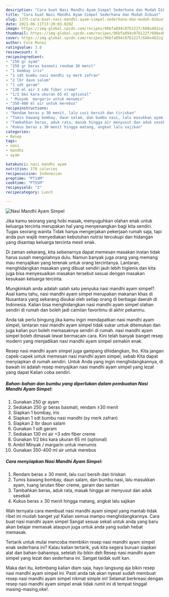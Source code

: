 ```yaml
---
description: "Cara buat Nasi Mandhi Ayam Simpel Sederhana dan Mudah Dibuat"
title: "Cara buat Nasi Mandhi Ayam Simpel Sederhana dan Mudah Dibuat"
slug: 1375-cara-buat-nasi-mandhi-ayam-simpel-sederhana-dan-mudah-dibuat
date: 2021-06-11T13:29:03.029Z
image: https://img-global.cpcdn.com/recipes/96bfa894c07b122f/680x482cq70/nasi-mandhi-ayam-simpel-foto-resep-utama.jpg
thumbnail: https://img-global.cpcdn.com/recipes/96bfa894c07b122f/680x482cq70/nasi-mandhi-ayam-simpel-foto-resep-utama.jpg
cover: https://img-global.cpcdn.com/recipes/96bfa894c07b122f/680x482cq70/nasi-mandhi-ayam-simpel-foto-resep-utama.jpg
author: Cole Munoz
ratingvalue: 3.8
reviewcount: 8
recipeingredient:
- "250 gr ayam"
- "250 gr beras basmati rendam 30 menit"
- "1 bombay iris"
- "1 sdt bumbu nasi mandhi sy merk zafran"
- "2 lbr daun salam"
- "1 sdt garam"
- "130 ml air 3 sdm fiber creme"
- "1/2 bks kara ukuran 65 ml optional"
- " Minyak  margarin untuk menumis"
- "350-400 ml air untuk merebus"
recipeinstructions:
- "Rendam beras ± 30 menit, lalu cuci bersih dan tiriskan"
- "Tumis bawang bombay, daun salam, dan bumbu nasi, lalu masukkan ayam, tuang larutan fiber creme, garam dan santan"
- "Tambahkan beras, aduk rata, masak hingga air menyusut dan aduk sesekali"
- "Kukus beras ± 30 menit hingga matang, angkat lalu sajikan"
categories:
- Resep
tags:
- nasi
- mandhi
- ayam

katakunci: nasi mandhi ayam 
nutrition: 170 calories
recipecuisine: Indonesian
preptime: "PT14M"
cooktime: "PT55M"
recipeyield: "2"
recipecategory: Lunch

---
```



![Nasi Mandhi Ayam Simpel](https://img-global.cpcdn.com/recipes/96bfa894c07b122f/680x482cq70/nasi-mandhi-ayam-simpel-foto-resep-utama.jpg)

Jika kamu seorang yang hobi masak, menyuguhkan olahan enak untuk keluarga tercinta merupakan hal yang menyenangkan bagi kita sendiri. Tugas seorang  wanita Tidak hanya mengerjakan pekerjaan rumah saja, tapi anda pun wajib menyediakan kebutuhan nutrisi tercukupi dan hidangan yang disantap keluarga tercinta mesti enak.

Di zaman  sekarang, kita sebenarnya dapat memesan masakan instan tidak harus susah mengolahnya dulu. Namun banyak juga orang yang memang mau menyajikan yang terenak untuk orang tercintanya. Lantaran, menghidangkan masakan yang dibuat sendiri jauh lebih higienis dan kita juga bisa menyesuaikan masakan tersebut sesuai dengan masakan kesukaan keluarga tercinta. 



Mungkinkah anda adalah salah satu penyuka nasi mandhi ayam simpel?. Asal kamu tahu, nasi mandhi ayam simpel merupakan makanan khas di Nusantara yang sekarang disukai oleh setiap orang di berbagai daerah di Indonesia. Kalian bisa menghidangkan nasi mandhi ayam simpel olahan sendiri di rumah dan boleh jadi camilan favoritmu di akhir pekanmu.

Anda tak perlu bingung jika kamu ingin mendapatkan nasi mandhi ayam simpel, lantaran nasi mandhi ayam simpel tidak sukar untuk ditemukan dan juga kalian pun boleh memasaknya sendiri di rumah. nasi mandhi ayam simpel boleh dimasak lewat bermacam cara. Kini telah banyak banget resep modern yang menjadikan nasi mandhi ayam simpel semakin enak.

Resep nasi mandhi ayam simpel juga gampang dihidangkan, lho. Kita jangan capek-capek untuk memesan nasi mandhi ayam simpel, sebab Kita dapat menyiapkan di rumah sendiri. Untuk Anda yang ingin menghidangkannya, di bawah ini adalah resep menyajikan nasi mandhi ayam simpel yang lezat yang dapat Kalian coba sendiri.

<!--inarticleads1-->

##### Bahan-bahan dan bumbu yang diperlukan dalam pembuatan Nasi Mandhi Ayam Simpel:

1. Gunakan 250 gr ayam
1. Sediakan 250 gr beras basmati, rendam ±30 menit
1. Siapkan 1 bombay, iris
1. Siapkan 1 sdt bumbu nasi mandhi (sy merk zafran)
1. Siapkan 2 lbr daun salam
1. Gunakan 1 sdt garam
1. Sediakan 130 ml air +3 sdm fiber creme
1. Gunakan 1/2 bks kara ukuran 65 ml (optional)
1. Ambil  Minyak / margarin untuk menumis
1. Gunakan 350-400 ml air untuk merebus




<!--inarticleads2-->

##### Cara menyiapkan Nasi Mandhi Ayam Simpel:

1. Rendam beras ± 30 menit, lalu cuci bersih dan tiriskan
1. Tumis bawang bombay, daun salam, dan bumbu nasi, lalu masukkan ayam, tuang larutan fiber creme, garam dan santan
1. Tambahkan beras, aduk rata, masak hingga air menyusut dan aduk sesekali
1. Kukus beras ± 30 menit hingga matang, angkat lalu sajikan




Wah ternyata cara membuat nasi mandhi ayam simpel yang mantab tidak ribet ini mudah banget ya! Kalian semua mampu menghidangkannya. Cara buat nasi mandhi ayam simpel Sangat sesuai sekali untuk anda yang baru akan belajar memasak ataupun juga untuk anda yang sudah hebat memasak.

Tertarik untuk mulai mencoba membikin resep nasi mandhi ayam simpel enak sederhana ini? Kalau kalian tertarik, yuk kita segera buruan siapkan alat dan bahan-bahannya, setelah itu bikin deh Resep nasi mandhi ayam simpel yang lezat dan sederhana ini. Sangat taidak sulit kan. 

Maka dari itu, ketimbang kalian diam saja, hayo langsung aja bikin resep nasi mandhi ayam simpel ini. Pasti anda tak akan nyesel sudah membuat resep nasi mandhi ayam simpel nikmat simple ini! Selamat berkreasi dengan resep nasi mandhi ayam simpel enak tidak rumit ini di tempat tinggal masing-masing,oke!.

